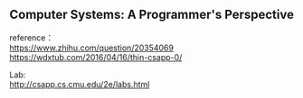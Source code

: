 ## Computer Systems: A Programmer's Perspective

reference：  
https://www.zhihu.com/question/20354069
https://wdxtub.com/2016/04/16/thin-csapp-0/


Lab:  
http://csapp.cs.cmu.edu/2e/labs.html